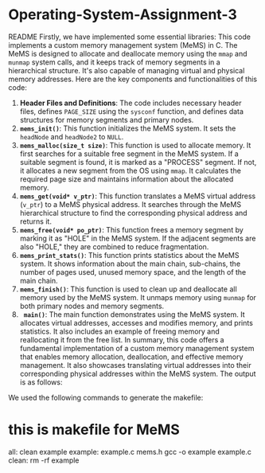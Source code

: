 # Operating-System-Assignment-3

README
Firstly, we have implemented some essential 
libraries:
This code implements a custom memory management system (MeMS) in C. The 
MeMS is designed to allocate and deallocate memory using the `mmap` and 
`munmap` system calls, and it keeps track of memory segments in a 
hierarchical structure. It's also capable of managing virtual and physical memory 
addresses.
Here are the key components and functionalities 
of this code:
1. **Header Files and Definitions**: The code includes necessary 
header files, defines `PAGE_SIZE` using the `sysconf` function, and defines data 
structures for memory segments and primary nodes.
2. **`mems_init()`**: This function initializes the MeMS system. It sets the
`headNode` and `headNode2` to `NULL`.
3. **`mems_malloc(size_t size)`**: This function is used to allocate 
memory. It first searches for a suitable free segment in the MeMS system. If a 
suitable segment is found, it is marked as a "PROCESS" segment. If not, it 
allocates a new segment from the OS using `mmap`. It calculates the required 
page size and maintains information about the allocated memory.
4. **`mems_get(void* v_ptr)`**: This function translates a MeMS 
virtual address (`v_ptr`) to a MeMS physical address. It searches through the 
MeMS hierarchical structure to find the corresponding physical address and 
returns it.
5. **`mems_free(void* po_ptr)`**: This function frees a memory 
segment by marking it as "HOLE" in the MeMS system. If the adjacent segments 
are also "HOLE," they are combined to reduce fragmentation.
6. **`mems_print_stats()`**: This function prints statistics about the 
MeMS system. It shows information about the main chain, sub-chains, the 
number of pages used, unused memory space, and the length of the main chain.
7. **`mems_finish()`**: This function is used to clean up and deallocate 
all memory used by the MeMS system. It unmaps memory using `munmap` for 
both primary nodes and memory segments.
8. **` main()`**: The main function demonstrates using the MeMS system. 
It allocates virtual addresses, accesses and modifies memory, and prints 
statistics. It also includes an example of freeing memory and reallocating it from 
the free list.
In summary, this code offers a fundamental implementation of a custom memory
management system that enables memory allocation, deallocation, and effective
memory management. It also showcases translating virtual addresses into their 
corresponding physical addresses within the MeMS system.
The output is as follows:

We used the following commands to generate the 
makefile:
# this is makefile for MeMS
all: clean example 
example: example.c mems.h
gcc -o example example.c
clean:
rm -rf example
